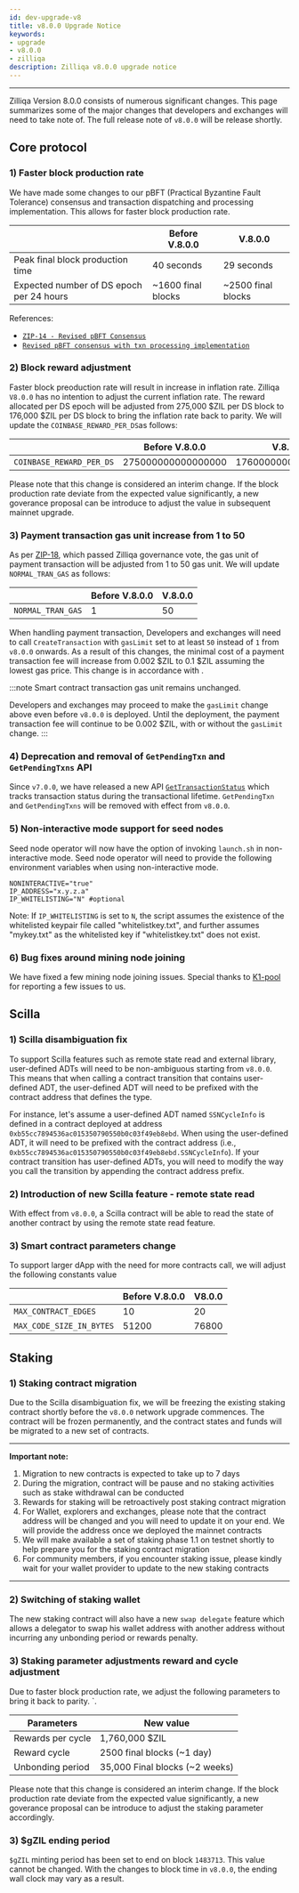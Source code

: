 ```yaml
---
id: dev-upgrade-v8
title: v8.0.0 Upgrade Notice
keywords: 
- upgrade
- v8.0.0
- zilliqa
description: Zilliqa v8.0.0 upgrade notice
---
```


---

Zilliqa Version 8.0.0 consists of numerous significant changes. This page summarizes some of the major changes that developers and exchanges 
will need to take note of. The full release note of `v8.0.0` will be release shortly.

## Core protocol

### 1) Faster block production rate

We have made some changes to our pBFT (Practical Byzantine Fault Tolerance) consensus and transaction dispatching and processing implementation. This allows for faster block production rate.

|| Before V.8.0.0 | V.8.0.0 |
| --------------- | -------------- | ------- |
| Peak final block production time | 40 seconds     | 29 seconds |
| Expected number of DS epoch per 24 hours | ~1600 final blocks | ~2500 final blocks |

References:
- [`ZIP-14 - Revised pBFT Consensus`](https://github.com/Zilliqa/ZIP/blob/master/zips/zip-14.md)
- [`Revised pBFT consensus with txn processing implementation`](https://github.com/Zilliqa/Zilliqa/pull/2216)

### 2) Block reward adjustment 

Faster block preoduction rate will result in increase in inflation rate. Zilliqa `V8.0.0` has no intention to adjust the current inflation rate. The reward allocated per DS epoch will be adjusted from 275,000 $ZIL per DS block to 176,000 $ZIL per DS block to bring the inflation rate back to parity. We will update the `COINBASE_REWARD_PER_DS`as follows:

|| Before V.8.0.0 | V.8.0.0 |
| --------------- | -------------- | ------- |
| `COINBASE_REWARD_PER_DS` | 275000000000000000 | 176000000000000000 |

Please note that this change is considered an interim change. If the block production rate deviate from the expected value significantly, a new goverance proposal can be introduce to adjust
the value in subsequent mainnet upgrade.
### 3) Payment transaction gas unit increase from 1 to 50 

As per [ZIP-18](https://github.com/Zilliqa/ZIP/blob/master/zips/zip-18.md), which passed Zilliqa governance vote, the gas unit of payment transaction will be adjusted from 1 to 50 gas unit. We will update `NORMAL_TRAN_GAS` as follows:

|| Before V.8.0.0 | V.8.0.0 |
| --------------- | -------------- | ------- |
| `NORMAL_TRAN_GAS` | 1 | 50 |


When handling payment transaction, Developers and exchanges will need to call `CreateTransaction` with `gasLimit` set to at least `50` instead of `1` from `v8.0.0` onwards. As a result of this changes, the minimal cost of a payment transaction fee will increase from 0.002 $ZIL to 0.1 $ZIL assuming the lowest gas price. 
This change is in accordance with .

:::note
Smart contract transaction gas unit remains unchanged.


Developers and exchanges may proceed to make the `gasLimit` change above even before `v8.0.0` is deployed. Until the deployment, the payment transaction fee will continue to be 0.002 $ZIL, with or without the `gasLimit` change.
:::

### 4) Deprecation and removal of `GetPendingTxn` and `GetPendingTxns` API

Since `v7.0.0`, we have released a new API [`GetTransactionStatus`](https://dev.zilliqa.com/docs/apis/api-transaction-get-transaction-status) which 
tracks transaction status during the transactional lifetime. `GetPendingTxn` and `GetPendingTxns` will be removed with effect from `v8.0.0`.

### 5) Non-interactive mode support for seed nodes

Seed node operator will now have the option of invoking `launch.sh` in non-interactive mode. Seed node operator will need to provide the following environment variables when using
non-interactive mode.

```
NONINTERACTIVE="true"
IP_ADDRESS="x.y.z.a"
IP_WHITELISTING="N" #optional
```

Note: If `IP_WHITELISTING` is set to `N`, the script assumes the existence of the whitelisted keypair file called "whitelistkey.txt", and further assumes "mykey.txt" as the whitelisted key if "whitelistkey.txt" does not exist.

### 6) Bug fixes around mining node joining

We have fixed a few mining node joining issues. Special thanks to [K1-pool](https://k1pool.com/pool/zil) for reporting a few issues to us.

## Scilla

### 1) Scilla disambiguation fix

To support Scilla features such as remote state read and external library, user-defined ADTs will need to be non-ambiguous starting from `v8.0.0`. This means 
that when calling a contract transition that contains user-defined ADT, the user-defined ADT will need to be prefixed with the contract address that defines 
the type. 

For instance, let's assume a user-defined ADT named `SSNCycleInfo` is defined in a contract deployed at address `0xb55cc7894536ac015350790550b0c03f49eb8ebd`. When using the user-defined ADT, it will need to be prefixed with the contract address (i.e., `0xb55cc7894536ac015350790550b0c03f49eb8ebd.SSNCycleInfo`). If your contract transition has user-defined ADTs, you will need to modify the way you call the transition by appending the contract address prefix.

### 2) Introduction of new Scilla feature - remote state read

With effect from `v8.0.0`, a Scilla contract will be able to read the state of another contract by using the remote state read feature.

### 3) Smart contract parameters change

To support larger dApp with the need for more contracts call, we will adjust the following constants value

|| Before V.8.0.0 | V8.0.0 |
| --------------- | -------------- | ------- |
| `MAX_CONTRACT_EDGES` | 10 | 20 |
| `MAX_CODE_SIZE_IN_BYTES` | 51200 | 76800 |

## Staking
### 1) Staking contract migration

Due to the Scilla disambiguation fix, we will be freezing the existing staking contract shortly before the `v8.0.0` network upgrade commences. The contract will be frozen permanently, and the contract states and funds will be migrated to a new set of contracts.

***
**Important note:**
1. Migration to new contracts is expected to take up to 7 days
2. During the migration, contract will be pause and no staking activities such as stake withdrawal can be conducted
3. Rewards for staking will be retroactively post staking contract migration
4. For Wallet, explorers and exchanges, please note that the contract address will be changed and you will need to update it on your end. We will provide the address once we deployed the mainnet contracts
5. We will make available a set of staking phase 1.1 on testnet shortly to help prepare you for the staking contract migration
6. For community members, if you encounter staking issue, please kindly wait for your wallet provider to update to the new staking contracts 
***

### 2) Switching of staking wallet

The new staking contract will also have a new `swap delegate` feature which allows a delegator to swap his wallet address with another address without incurring any unbonding period or 
rewards penalty.

### 3) Staking parameter adjustments reward and cycle adjustment 

Due to faster block production rate, we adjust the following parameters to bring it back to parity. `.

| Parameters                 | New value                        |
| -------------------------- | -------------------------------- |
| Rewards per cycle          | 1,760,000 $ZIL                   |
| Reward cycle               | 2500 final blocks (~1 day)       |
| Unbonding period           | 35,000 Final blocks (~2 weeks)   |

Please note that this change is considered an interim change. If the block production rate deviate from the expected value significantly, a new goverance proposal can be introduce to adjust
the staking parameter accordingly. 

### 3) $gZIL ending period

`$gZIL` minting period has been set to end on block `1483713`. This value cannot be changed. With the changes to block time in `v8.0.0`, the ending wall clock may vary as a result.

